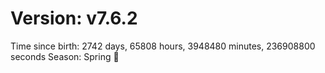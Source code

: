# Version: v7.6.2
Time since birth: 2742 days, 65808 hours, 3948480 minutes, 236908800 seconds
Season: Spring 🌸
